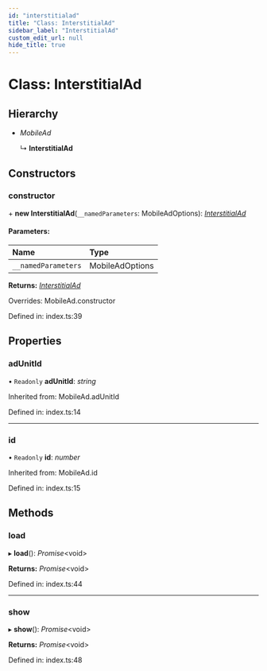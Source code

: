 ```yaml
---
id: "interstitialad"
title: "Class: InterstitialAd"
sidebar_label: "InterstitialAd"
custom_edit_url: null
hide_title: true
---
```


# Class: InterstitialAd

## Hierarchy

* *MobileAd*

  ↳ **InterstitialAd**

## Constructors

### constructor

\+ **new InterstitialAd**(`__namedParameters`: MobileAdOptions): [*InterstitialAd*](interstitialad.md)

#### Parameters:

Name | Type |
:------ | :------ |
`__namedParameters` | MobileAdOptions |

**Returns:** [*InterstitialAd*](interstitialad.md)

Overrides: MobileAd.constructor

Defined in: index.ts:39

## Properties

### adUnitId

• `Readonly` **adUnitId**: *string*

Inherited from: MobileAd.adUnitId

Defined in: index.ts:14

___

### id

• `Readonly` **id**: *number*

Inherited from: MobileAd.id

Defined in: index.ts:15

## Methods

### load

▸ **load**(): *Promise*<void\>

**Returns:** *Promise*<void\>

Defined in: index.ts:44

___

### show

▸ **show**(): *Promise*<void\>

**Returns:** *Promise*<void\>

Defined in: index.ts:48
